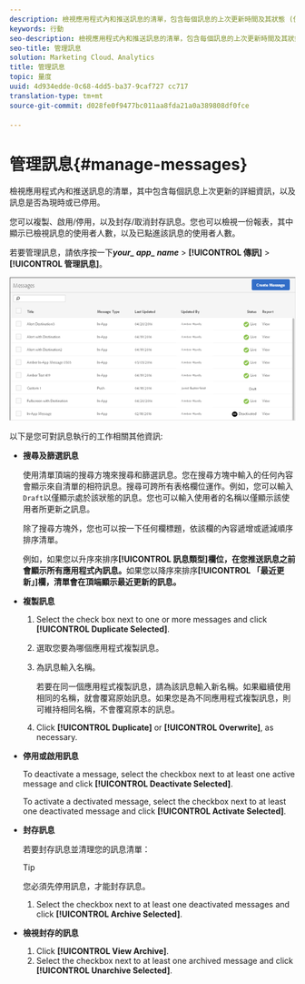 ```yaml
---
description: 檢視應用程式內和推送訊息的清單，包含每個訊息的上次更新時間及其狀態 (使用中或停用) 的相關資訊。
keywords: 行動
seo-description: 檢視應用程式內和推送訊息的清單，包含每個訊息的上次更新時間及其狀態 (使用中或停用) 的相關資訊。
seo-title: 管理訊息
solution: Marketing Cloud、Analytics
title: 管理訊息
topic: 量度
uuid: 4d934edde-0c68-4dd5-ba37-9caf727 cc717
translation-type: tm+mt
source-git-commit: d028fe0f9477bc011aa8fda21a0a389808df0fce

---
```



# 管理訊息{#manage-messages}

檢視應用程式內和推送訊息的清單，其中包含每個訊息上次更新的詳細資訊，以及訊息是否為現時或已停用。

您可以複製、啟用/停用，以及封存/取消封存訊息。您也可以檢視一份報表，其中顯示已檢視訊息的使用者人數，以及已點進該訊息的使用者人數。

若要管理訊息，請依序按一下&#x200B;***your_ app_ name*** &gt; **[!UICONTROL 傳訊]** &gt; **[!UICONTROL 管理訊息]**。

![](assets/manage_messages.png)

以下是您可對訊息執行的工作相關其他資訊:

* **搜尋及篩選訊息**

   使用清單頂端的搜尋方塊來搜尋和篩選訊息。您在搜尋方塊中輸入的任何內容會顯示來自清單的相符訊息。搜尋可跨所有表格欄位運作。例如，您可以輸入`Draft`以僅顯示處於該狀態的訊息。您也可以輸入使用者的名稱以僅顯示該使用者所更新之訊息。

   除了搜尋方塊外，您也可以按一下任何欄標題，依該欄的內容遞增或遞減順序排序清單。

   例如，如果您以升序來排序&#x200B;**[!UICONTROL 訊息類型]欄位，在您推送訊息之前會顯示所有應用程式內訊息。**&#x200B;如果您以降序來排序&#x200B;**[!UICONTROL 「最近更新」]欄，清單會在頂端顯示最近更新的訊息。**

* **複製訊息**

   1. Select the check box next to one or more messages and click **[!UICONTROL Duplicate Selected]**.
   1. 選取您要為哪個應用程式複製訊息。
   1. 為訊息輸入名稱。

      若要在同一個應用程式複製訊息，請為該訊息輸入新名稱。如果繼續使用相同的名稱，就會覆寫原始訊息。如果您是為不同應用程式複製訊息，則可維持相同名稱，不會覆寫原本的訊息。

   1. Click **[!UICONTROL Duplicate]** or **[!UICONTROL Overwrite]**, as necessary.

* **停用或啟用訊息**

   To deactivate a message, select the checkbox next to at least one active message and click **[!UICONTROL Deactivate Selected]**.

   To activate a dectivated message, select the checkbox next to at least one deactivated message and click **[!UICONTROL Activate Selected]**.

* **封存訊息**

   若要封存訊息並清理您的訊息清單：

   >[!TIP]
   >
   >您必須先停用訊息，才能封存訊息。

   1. Select the checkbox next to at least one deactivated messages and click **[!UICONTROL Archive Selected]**.

* **檢視封存的訊息**

   1. Click **[!UICONTROL View Archive]**.
   1. Select the checkbox next to at least one archived message and click **[!UICONTROL Unarchive Selected]**.


